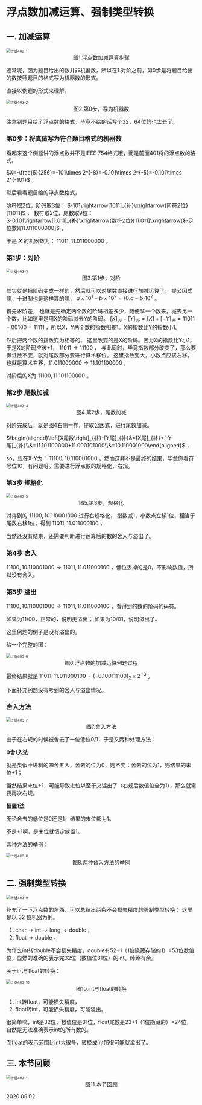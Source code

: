 # 浮点数加减运算、强制类型转换

## 一. 加减运算

<img src="计组403-1.png" alt="计组403-1" style="zoom:67%;" />

<center>图1.浮点数加减运算步骤</center>

通常呢，因为题目给出的数并非机器数，所以在1.对阶之前，第0步是将题目给出的数按照题目的格式写为机器数的形式。

直接以例题的形式来理解。

<img src="计组403-2.png" alt="计组403-2" style="zoom:67%;" />

<center>图2.第0步，写为机器数</center>

注意到题目给了浮点数的格式，毕竟不给的话写个32，64位的也太长了。

### 第0步：将真值写为符合题目格式的机器数

看起来这个例题讲的浮点数并不是IEEE 754格式哦，而是前面401将的浮点数的格式。

 $X=-\frac{5}{256}=-101\times 2^{-8}=-0.101\times 2^{-5}=-0.101\times 2^{-101}$ ，

然后看看题目给的浮点数格式，

阶符取2位，阶码取3位： $-101\rightarrow[1011]_{补}\xrightarrow{阶符2位}[11011]$ ，
数符取2位，尾数取9位： $-0.101\rightarrow[1.011]_{补}\xrightarrow{数符2位}[11.011]\xrightarrow{补足位数}[11.011000000]$ ，

于是 $X$ 的机器数为： $11011,11.011000000$ 。

### 第1步：对阶

<img src="计组403-3.png" alt="计组403-3" style="zoom:67%;" />

<center>图3.第1步，对阶</center>

其实就是把阶码变成一样的，然后就可以对尾数直接进行加减运算了。
提公因式嘛，十进制也是这样算的嘛， $a\times10^1-b\times 10^2=(0.a-b)10^{2}$ 。

首先求阶差，
也就是先确定两个数的阶码相差多少，随便拿一个数来，减去另一个数，比如这里是用X的阶码减去Y的阶码。
 $[X]_{补}-[Y]_{补}=[X]+[-Y]_{补}=11011+00100=11111$ ，所以X，Y两个数的指数相差1。X的指数比Y的指数小1。

然后把两个数的指数变为相等的。
这里改变的是X的阶码。因为X的指数比Y小1，于是X的阶码应该+1， $11011\rightarrow 11100$ ，
与此同时，毕竟指数部分改变了，那么要保证数不变，就对尾数部分要进行算术移位。
这里指数变大，小数点应该左移，也就是算术右移，$11.011000000\rightarrow11.101100000$ ，

对阶后的X为 $11100,11.101100000$ 。

### 第2步 尾数加减

<img src="计组403-4.png" alt="计组403-4" style="zoom:67%;" />

<center>图4.第2步，尾数加减</center>

对阶完成后，就是图4右侧一样，提取公因式，进行尾数加减。

 $\begin{aligned}\left[X尾数\right]_{补}-[Y尾]_{补}&=[X尾]_{补}+[-Y尾]_{补}\\&=11.101100000+11.000101000\\&=10.110001000\end{aligned}$ ，

so，现在X-Y为： $11100,10.110001000$ ，然而这并不是最终的结果，毕竟你看符号位10，有问题呀。需要进行浮点数的规格化，右规。

### 第3步 规格化

<img src="计组403-5.png" alt="计组403-5" style="zoom:67%;" />

<center>图5.第3步，规格化</center>

对得到的 $11100,10.110001000$ 进行右规格化，
指数减1，小数点左移1位，相当于尾数右移1位，得到 $11011,11.011000100$ ，

当然还没有结束，还需要判断进行运算后的数的舍入与溢出了。

### 第4步 舍入

 $11100,10.110001000\rightarrow 11011,11.011000100$ ，低位丢掉的是0，不影响数值，所以没有舍入。

###  第5步 溢出

 $11100,10.110001000\rightarrow 11011,11.011000100$ ，看得到的数的阶码的码符。

如果为11/00，正常的，说明无溢出；
如果为10/01，说明溢出了。

这里例题的例子是没有溢出的。

给一个完整的图：

<img src="计组403-6.png" alt="计组403-6" style="zoom:67%;" />

<center>图6.浮点数的加减运算例题过程</center>

最终结果就是 $11011,11.011000100=(-0.100111100)_2\times2^{-3}$ 。

下面补充例题没有考到的舍入与溢出情况。

### 舍入方法

<img src="计组403-7.png" alt="计组403-7" style="zoom:67%;" />

<center>图7.舍入方法</center>

由于在右规的时候被舍去了一位低位0/1，于是又两种处理方法：

**0舍1入法**

就是类似十进制的四舍五入，舍去的位为0，则不变；舍去的位为1，则结果的末位+1；

当然结果末位+1，可能导致进位以至于又溢出了（右规后数值位全为1），那么就需要再次右规。

**恒置1法**

无论舍去的低位是0还是1，结果的末位都为1。

不是+1啊，是末位就恒定放置1。

两种方法的举例：

<img src="计组403-8.png" alt="计组403-8" style="zoom:67%;" />

<center>图8.两种舍入方法的举例</center>

## 二. 强制类型转换

<img src="计组403-9.png" alt="计组403-9" style="zoom:67%;" />

补充了一下浮点数的东西，可以总结出两条不会损失精度的强制类型转换：
这里是以 32 位机器为例。

1.  $\text{char}\rightarrow\text{int}\rightarrow\text{long}\rightarrow\text{double}$ ，
2.  $\text{float}\rightarrow\text{double}$ 。

为什么int转double不会损失精度，double有52+1（1位隐藏存储的1）=53位数值位，显然的准确的表示完32位（数值位31位）的int，绰绰有余。

关于int与float的转换：

<img src="计组403-10.png" alt="计组403-10" style="zoom:67%;" />

<center>图10.int与float的转换</center>

1. int转float，可能损失精度，
2. float转int，可能损失精度，可能溢出。

很简单嘛，int是32位，数值位是31位，float尾数是23+1（1位隐藏的）=24位，自然是无法准确表示int的所有数的。

而float的表示范围比int大很多，转换成int那很可能就溢出了。

## 三. 本节回顾

<img src="计组403-11.png" alt="计组403-11" style="zoom:67%;" />

<center>图11.本节回顾</center>

2020.09.02

